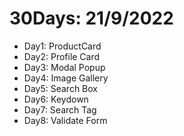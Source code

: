 # 30Days: 21/9/2022
- Day1: ProductCard
- Day2: Profile Card
- Day3: Modal Popup
- Day4: Image Gallery
- Day5: Search Box
- Day6: Keydown
- Day7: Search Tag
- Day8: Validate Form